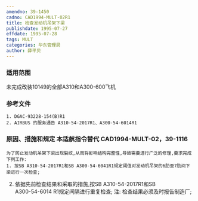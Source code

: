 ```yaml
---
amendno: 39-1450  
cadno: CAD1994-MULT-02R1  
title: 检查发动机吊架下梁  
publishdate: 1995-07-27  
effdate: 1995-07-28  
tags: MULT  
categories: 华东管理局  
author: 薛平贝  
---
```

  
### 适用范围  
未完成改装10149的全部A310和A300-600飞机  
  
<!--more-->  
### 参考文件  
    1. DGAC-93228-154(B)R1  
    2. AIRBUS 的服务通告 A310-54-2017R1、A300-54-6014R1  
  
### 原因、措施和规定 本适航指令替代 CAD1994-MULT-02，39-1116  
    为了防止发动机吊架下梁出现裂纹,从而将影响结构完整性,导致需要进行广泛的修理,要求完成下列工作:  
    1. 按SB A310-54-2017R1和SB A300-54-6041R1规定阈值对发动机吊架的6肋至7肋间下梁进行一次检查;  
2. 依据先前检查结果和采取的措施,按SB A310-54-2017R1和SB  
A300-54-6014 R1规定间隔进行重复检查; 注: 检查结果必须及时报告制造厂;  

